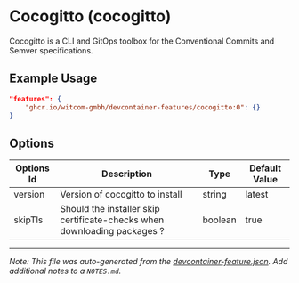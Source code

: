 
# Cocogitto (cocogitto)

Cocogitto is a CLI and GitOps toolbox for the Conventional Commits and Semver specifications.

## Example Usage

```json
"features": {
    "ghcr.io/witcom-gmbh/devcontainer-features/cocogitto:0": {}
}
```

## Options

| Options Id | Description | Type | Default Value |
|-----|-----|-----|-----|
| version | Version of cocogitto to install | string | latest |
| skipTls | Should the installer skip certificate-checks when downloading packages ? | boolean | true |



---

_Note: This file was auto-generated from the [devcontainer-feature.json](https://github.com/witcom-gmbh/devcontainer-features/blob/main/src/cocogitto/devcontainer-feature.json).  Add additional notes to a `NOTES.md`._
